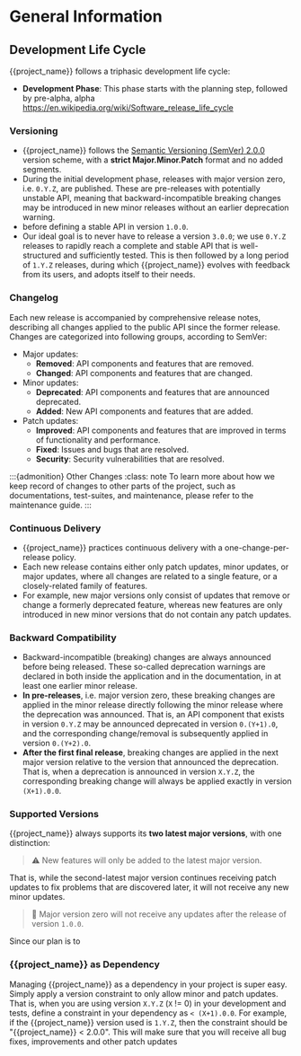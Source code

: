# General Information

## Development Life Cycle
{{project_name}} follows a triphasic development life cycle:
- **Development Phase**: This phase starts with the planning step, followed by pre-alpha, alpha
https://en.wikipedia.org/wiki/Software_release_life_cycle

### Versioning
* {{project_name}} follows the [Semantic Versioning (SemVer) 2.0.0](../intro/technical/versioning.md#semantic-versioning)
version scheme, with a **strict Major.Minor.Patch** format and no added segments.
* During the initial development phase, releases with major version zero, i.e. `0.Y.Z`, are published. 
These are pre-releases with potentially unstable API, meaning that backward-incompatible breaking changes 
may be introduced in new minor releases without an earlier deprecation warning.
* before
defining a stable API in version `1.0.0`.
* Our ideal goal is to never have to release a version `3.0.0`; we use `0.Y.Z` releases to
rapidly reach a complete and stable API that is well-structured and sufficiently tested. This is then followed
by a long period of `1.Y.Z` releases, during which {{project_name}} evolves with feedback from its users, 
and adopts itself to their needs. 

### Changelog
Each new release is accompanied by comprehensive release notes, describing all changes applied to
the public API since the former release. Changes are categorized into following groups, according to SemVer:
- Major updates:
  - **Removed**: API components and features that are removed.
  - **Changed**: API components and features that are changed.
- Minor updates:
  - **Deprecated**: API components and features that are announced deprecated.
  - **Added**: New API components and features that are added.
- Patch updates:
  - **Improved**: API components and features that are improved in terms of functionality and performance.
  - **Fixed**: Issues and bugs that are resolved.
  - **Security**: Security vulnerabilities that are resolved.

:::{admonition} Other Changes
:class: note
To learn more about how we keep record of changes to other parts of the project, such as documentations,
test-suites, and maintenance, please refer to the maintenance guide.
:::

### Continuous Delivery
* {{project_name}} practices continuous delivery with a one-change-per-release policy.
* Each new release contains either only patch updates, minor updates, or major updates, where all changes
are related to a single feature, or a closely-related family of features.
* For example, new major versions only consist of updates that remove or change 
a formerly deprecated feature, whereas new features are only introduced in new minor versions 
that do not contain any patch updates.


### Backward Compatibility
* Backward-incompatible (breaking) changes are always announced before being released. 
These so-called deprecation warnings are declared in both inside the application and in the documentation, 
in at least one earlier minor release.
* **In pre-releases**, i.e. major version zero, these breaking changes are applied in the minor release
directly following the minor release where the deprecation was announced. That is, an API component that
exists in version `0.Y.Z` may be announced deprecated in version `0.(Y+1).0`, 
and the corresponding change/removal is subsequently applied in version `0.(Y+2).0`.
* **After the first final release**, breaking changes are applied in the next major version 
relative to the version that announced the deprecation. 
That is, when a deprecation is announced in version `X.Y.Z`, the corresponding breaking change 
will always be applied exactly in version `(X+1).0.0`.


### Supported Versions
{{project_name}} always supports its **two latest major versions**, with one distinction:
> ⚠️ New features will only be added to the latest major version.

That is, while the second-latest major version continues receiving patch updates 
to fix problems that are discovered later, it will not receive any new minor updates.

> 🚫 Major version zero will not receive any updates after the release of version `1.0.0`.

Since our plan is to 


### {{project_name}} as Dependency
Managing {{project_name}} as a dependency in your project is super easy. Simply apply a version constraint
to only allow minor and patch updates. That is, when you are using version `X.Y.Z` (`X` != 0) 
in your development and tests, define a constraint in your dependency as `< (X+1).0.0`. For example, if the
{{project_name}} version used is `1.Y.Z`, then the constraint should be "{{project_name}} < 2.0.0".
This will make sure that you will receive all bug fixes, improvements and other patch updates








